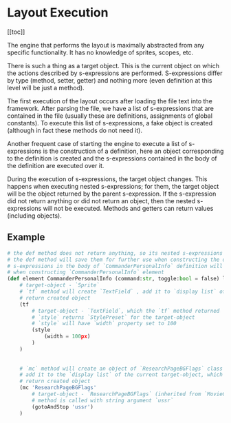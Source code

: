 # Layout Execution

[[toc]]

The engine that performs the layout is maximally abstracted from any specific functionality. It has no knowledge of sprites, scopes, etc.

There is such a thing as a target object. This is the current object on which the actions described by s-expressions are performed. S-expressions differ by type (method, setter, getter) and nothing more (even definition at this level will be just a method).

The first execution of the layout occurs after loading the file text into the framework. After parsing the file, we have a list of s-expressions that are contained in the file (usually these are definitions, assignments of global constants). To execute this list of s-expressions, a fake object is created (although in fact these methods do not need it).

Another frequent case of starting the engine to execute a list of s-expressions is the construction of a definition, here an object corresponding to the definition is created and the s-expressions contained in the body of the definition are executed over it.

During the execution of s-expressions, the target object changes. This happens when executing nested s-expressions; for them, the target object will be the object returned by the parent s-expression. If the s-expression did not return anything or did not return an object, then the nested s-expressions will not be executed. Methods and getters can return values (including objects).

## Example

```python
# the def method does not return anything, so its nested s-expressions will not be executed
# the def method will save them for further use when constructing the definition
# s-expressions in the body of `CommanderPersonalInfo` definition will be executed on `sprite` object
# when constructing `CommanderPersonalInfo` element
(def element CommanderPersonalInfo (command:str, toggle:bool = false) layout=true
    # target-object - `Sprite`
    # `tf` method will create `TextField` , add it to `display list` of the current target-object
    # return created object
    (tf
        # target-object - `TextField`, which the `tf` method returned
        # `style` returns `StylePreset` for the target-object
        # `style` will have `width` property set to 100
        (style
            (width = 100px)
        )
    )
  
  
    # `mc` method will create an object of `ResearchPageBGFlags` class from `linkage` library
    # add it to the `display list` of the current target-object, which is now `Sprite`
    # return created object
    (mc 'ResearchPageBGFlags'
        # target-object - `ResearchPageBGFlags` (inherited from `MovieClip`)
        # method is called with string argument `ussr`
        (gotoAndStop 'ussr')
    )
```
